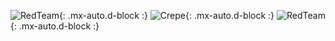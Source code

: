 ![RedTeam](https://i.imgur.com/qbnFyVL.png){: .mx-auto.d-block :}
![Crepe](https://i.imgur.com/qbnFyVL.png){: .mx-auto.d-block :}
![RedTeam](https://i.imgur.com/75vjx6B.png){: .mx-auto.d-block :}
